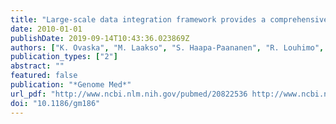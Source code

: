 ```yaml
---
title: "Large-scale data integration framework provides a comprehensive view on glioblastoma multiforme"
date: 2010-01-01
publishDate: 2019-09-14T10:43:36.023869Z
authors: ["K. Ovaska", "M. Laakso", "S. Haapa-Paananen", "R. Louhimo", "P. Chen", "V. Aittomaki", "E. Valo", "J. Nunez-Fontarnau", "V. Rantanen", "S. Karinen", "K. Nousiainen", "A. M. Lahesmaa-Korpinen", "M. Miettinen", "L. Saarinen", "P. Kohonen", "J. Wu", "J. Westermarck", "S. Hautaniemi"]
publication_types: ["2"]
abstract: ""
featured: false
publication: "*Genome Med*"
url_pdf: "http://www.ncbi.nlm.nih.gov/pubmed/20822536 http://www.ncbi.nlm.nih.gov/pmc/articles/PMC3092116/pdf/gm186.pdf"
doi: "10.1186/gm186"
---
```


